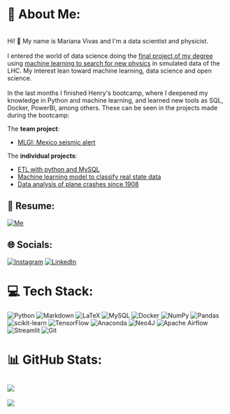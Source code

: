 # 💫 About Me:
<br>Hi! 👋 My name is Mariana Vivas and I'm a data scientist and physicist. <br><br>I entered the world of data science doing the [final project of my degree](https://marianaiv.github.io/tesis_grado_UCV/intro.html) using [machine learning to search for new physics](https://github.com/marianaiv/benchtools) in simulated data of the LHC. My interest lean toward machine learning, data science and open science. <br><br>In the last months I finished Henry's bootcamp, where I deepened my knowledge in Python and machine learning, and learned new tools as SQL, Docker, PowerBI, among others. These can be seen in the projects made during the bootcamp:<br>

The **team project**: 
- [MLGI: Mexico seismic alert](https://github.com/MLGIdata/seismic-alerts)<br>

The **individual projects**:
- [ETL with python and MySQL](https://github.com/marianaiv/ETL_PI01)<br>  
- [Machine learning model to classify real state data](https://github.com/marianaiv/datathon_PI02)<br>  
- [Data analysis of plane crashes since 1908](https://github.com/marianaiv/analytics_PI03)<br>

## 📃 Resume:
[![Me](https://img.shields.io/badge/website-000000?style=flat&logo=About.me&logoColor=white)](https://marianaiv.github.io/resume/cv.pdf)

## 🌐 Socials:
[![Instagram](https://img.shields.io/badge/Instagram-%23E4405F.svg?logo=Instagram&logoColor=white)](https://instagram.com/marianaiv) [![LinkedIn](https://img.shields.io/badge/LinkedIn-%230077B5.svg?logo=linkedin&logoColor=white)](https://linkedin.com/in/marianaiv) 

# 💻 Tech Stack:
![Python](https://img.shields.io/badge/python-3670A0?style=flat&logo=python&logoColor=ffdd54) ![Markdown](https://img.shields.io/badge/markdown-%23000000.svg?style=flat&logo=markdown&logoColor=white) ![LaTeX](https://img.shields.io/badge/latex-%23008080.svg?style=flat&logo=latex&logoColor=white) ![MySQL](https://img.shields.io/badge/mysql-%2300f.svg?style=flat&logo=mysql&logoColor=white) ![Docker](https://img.shields.io/badge/docker-%230db7ed.svg?style=flat&logo=docker&logoColor=white) ![NumPy](https://img.shields.io/badge/numpy-%23013243.svg?style=flat&logo=numpy&logoColor=white) ![Pandas](https://img.shields.io/badge/pandas-%23150458.svg?style=flat&logo=pandas&logoColor=white) ![scikit-learn](https://img.shields.io/badge/scikit--learn-%23F7931E.svg?style=flat&logo=scikit-learn&logoColor=white) ![TensorFlow](https://img.shields.io/badge/TensorFlow-%23FF6F00.svg?style=flat&logo=TensorFlow&logoColor=white) ![Anaconda](https://img.shields.io/badge/Anaconda-%2344A833.svg?style=flat&logo=anaconda&logoColor=white) 	![Neo4J](https://img.shields.io/badge/Neo4j-008CC1?style=flat&logo=neo4j&logoColor=white) ![Apache Airflow](https://img.shields.io/badge/Apache%20Airflow-017CEE?style=flat&logo=Apache%20Airflow&logoColor=white)
![Streamlit](https://img.shields.io/badge/Streamlit-FF4B4B?style=flat&logo=Streamlit&logoColor=white) ![Git](https://img.shields.io/badge/GIT-E44C30?style=flat&logo=git&logoColor=white)

# 📊 GitHub Stats:
![](https://github-readme-stats.vercel.app/api?username=marianaiv&theme=radical&hide_border=false&include_all_commits=true&count_private=true)<br/>
---
[![](https://visitcount.itsvg.in/api?id=marianaiv&icon=3&color=10)](https://visitcount.itsvg.in)

<!-- Proudly created with GPRM ( https://gprm.itsvg.in ) -->
